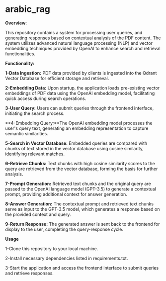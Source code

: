 # arabic_rag

**Overview**:

This repository contains a system for processing user queries, and generating responses based on contextual analysis of the PDF content. The system utilizes advanced natural language processing (NLP) and vector embedding techniques provided by OpenAI to enhance search and retrieval functionalities.

**Functionality:**

**1-Data Ingestion:** PDF data provided by clients is ingested into the Qdrant Vector Database for efficient storage and retrieval.

**2-Embedding Data:** Upon startup, the application loads pre-existing vector embeddings of PDF data using the OpenAI embedding model, facilitating quick access during search operations.

**3-User Query:** Users can submit queries through the frontend interface, initiating the search process.

**4-Embedding Query:**The OpenAI embedding model processes the user's query text, generating an embedding representation to capture semantic similarities.

**5-Search in Vector Database:** Embedded queries are compared with chunks of text stored in the vector database using cosine similarity, identifying relevant matches.

**6-Retrieve Chunks:** Text chunks with high cosine similarity scores to the query are retrieved from the vector database, forming the basis for further analysis.

**7-Prompt Generation:** Retrieved text chunks and the original query are passed to the OpenAI language model (GPT-3.5) to generate a contextual prompt, providing additional context for answer generation.

**8-Answer Generation:** The contextual prompt and retrieved text chunks serve as input to the GPT-3.5 model, which generates a response based on the provided context and query.

**9-Return Response:** The generated answer is sent back to the frontend for display to the user, completing the query-response cycle.

**Usage**

1-Clone this repository to your local machine.

2-Install necessary dependencies listed in requirements.txt.

3-Start the application and access the frontend interface to submit queries and retrieve responses.




